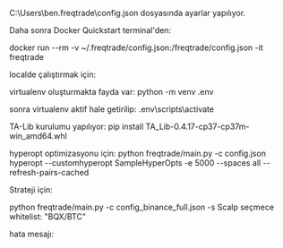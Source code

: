 ﻿C:\Users\ben\.freqtrade\config.json dosyasında ayarlar yapılıyor.

Daha sonra Docker Quickstart terminal'den:

docker run --rm -v ~/.freqtrade/config.json:/freqtrade/config.json -it freqtrade



localde çalıştırmak için:

virtualenv oluşturmakta fayda var:
python -m venv .env

sonra virtualenv aktif hale getirilip:
.env\scripts\activate

TA-Lib kurulumu yapılıyor:
pip install TA_Lib-0.4.17-cp37-cp37m-win_amd64.whl


hyperopt optimizasyonu için:
python freqtrade/main.py -c config.json hyperopt --customhyperopt SampleHyperOpts -e 5000 --spaces all --refresh-pairs-cached

Strateji için:

python freqtrade/main.py -c config_binance_full.json -s Scalp
seçmece whitelist:
"BQX/BTC"

hata mesajı:
